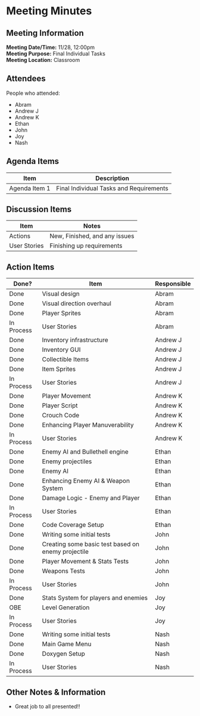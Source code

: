 # Meeting Minutes
## Meeting Information
**Meeting Date/Time:** 11/28, 12:00pm<br> 
**Meeting Purpose:** Final Individual Tasks <br>
**Meeting Location:** Classroom <br>

## Attendees
People who attended:
- Abram
- Andrew J
- Andrew K
- Ethan
- John
- Joy
- Nash


## Agenda Items

Item | Description
---- | ----
Agenda Item 1 | Final Individual Tasks and Requirements 

## Discussion Items
Item | Notes |
---- | ---- | 
Actions | New, Finished, and any issues |
User Stories | Finishing up requirements |


## Action Items
| Done? | Item | Responsible | 
| ---- | ---- | ---- | 
| Done | Visual design | Abram |  
| Done | Visual direction overhaul | Abram |
| Done | Player Sprites | Abram |
| In Process | User Stories | Abram |
| Done | Inventory infrastructure | Andrew J | 
| Done | Inventory GUI | Andrew J | 
| Done | Collectible Items | Andrew J |
| Done | Item Sprites | Andrew J |
| In Process | User Stories | Andrew J |
| Done | Player Movement | Andrew K | 
| Done | Player Script | Andrew K |
| Done | Crouch Code | Andrew K |
| Done | Enhancing Player Manuverability | Andrew K |
| In Process | User Stories | Andrew K |
| Done | Enemy AI and Bullethell engine | Ethan | 
| Done | Enemy projectiles | Ethan |
| Done | Enemy AI | Ethan |
| Done | Enhancing Enemy AI & Weapon System | Ethan |
| Done | Damage Logic - Enemy and Player | Ethan |
| In Process | User Stories | Ethan |
| Done | Code Coverage Setup | Ethan |
| Done | Writing some initial tests | John | 
| Done | Creating some basic test based on enemy projectile | John |
| Done | Player Movement & Stats Tests | John |
| Done | Weapons Tests | John |
| In Process | User Stories | John |
| Done | Stats System for players and enemies | Joy | 
| OBE | Level Generation | Joy |
| In Process | User Stories | Joy |
| Done | Writing some initial tests | Nash |  
| Done | Main Game Menu | Nash |
| Done | Doxygen Setup | Nash |
| In Process | User Stories | Nash |


## Other Notes & Information
- Great job to all presented!!
